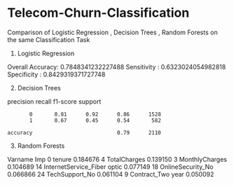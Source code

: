 # Telecom-Churn-Classification
Comparison of  Logistic Regression , Decision Trees , Random Forests on the same Classification Task

1. Logistic Regression

Overall Accuracy: 0.7848341232227488        Sensitivity : 0.6323024054982818    Specificity : 0.8429319371727748   

2. Decision Trees

 precision    recall  f1-score   support

           0       0.81      0.92      0.86      1528
           1       0.67      0.45      0.54       582

    accuracy                           0.79      2110
  

3. Random Forests

Varname	Imp
0	  tenure	0.184676
4	  TotalCharges	0.139150
3	  MonthlyCharges	0.104689
14	InternetService_Fiber optic	0.077149
18	OnlineSecurity_No	0.066866
24	TechSupport_No	0.061104
9	  Contract_Two year	0.050092
